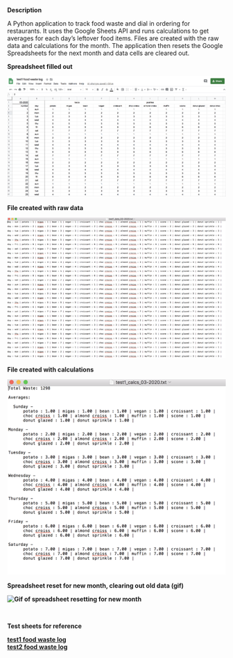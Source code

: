 <p><b>Description</b></p>
  <p>A Python application to track food waste and dial in ordering for restaurants. It uses the Google
  Sheets API and runs calculations to get averages for each day’s leftover food items. Files are
  created with the raw data and calculations for the month. The application then resets the Google
  Spreadsheets for the next month and data cells are cleared out.</p>

<b>
<p><b>Spreadsheet filled out</b></p>

![Image of spreadsheet filled out with data](sheet.png)

<b>
<p><b>File created with raw data</b></p>

![Image of text file with raw data from spreadsheet](raw-data.png)

<b>
<p><b>File created with calculations</b></p>

![Image of text file with calculations from spreadsheet](calcs.png)

<b>
<p><b>Spreadsheet reset for new month, clearing out old data (gif)</b></p>

![Gif of spreadsheet resetting for new month](reset.gif)


<br>
<p><b>Test sheets for reference</b></p>
  <a href="https://docs.google.com/spreadsheets/d/1oBXPYKTmSMF_yq6YRhqE5N80OLWGAXwCFT0RRcJNk28/edit#gid=0">
  test1 food waste log</a><br>
  <a href="https://docs.google.com/spreadsheets/d/1M9qNOIab-WGT0FcifnXJDd6FCSdSnzgWndhGxytsfAc/edit#gid=0">
  test2 food waste log</a></p>
